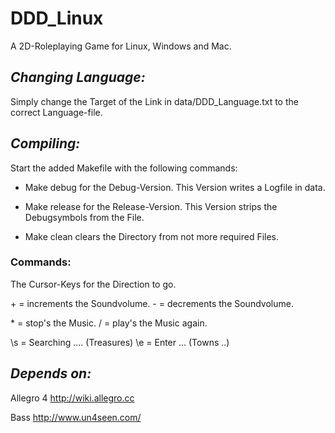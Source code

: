# DDD_Linux

A 2D-Roleplaying Game for Linux, Windows and Mac.

## *Changing Language:*

Simply change the Target of the Link in data/DDD_Language.txt to the correct Language-file.

## *Compiling:*

Start the added Makefile with the following commands:

* Make debug
for the Debug-Version.
This Version writes a Logfile in data.

* Make release
for the Release-Version.
This Version strips the Debugsymbols from the File.

* Make clean
clears the Directory from not more required Files.

### Commands:

The Cursor-Keys for the Direction to go.

 \+ = increments the Soundvolume.
 \- = decrements the Soundvolume.

 \* = stop's the Music.
 \/ = play's the Music again.

 \s = Searching .... (Treasures)
 \e = Enter ... (Towns ..)

## *Depends on:*

Allegro 4
http://wiki.allegro.cc

Bass
http://www.un4seen.com/
